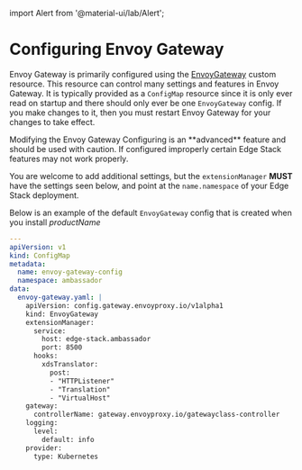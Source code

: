 import Alert from '@material-ui/lab/Alert';

# Configuring Envoy Gateway

Envoy Gateway is primarily configured using the [EnvoyGateway][] custom resource. This resource can control many settings and features in Envoy Gateway. It is typically provided as a `ConfigMap` resource since it is only ever read on startup and there should only ever be one `EnvoyGateway` config. If you make changes to it, then you must restart Envoy Gateway for your changes to take effect.

<Alert severity="warning">
Modifying the Envoy Gateway Configuring is an **advanced** feature and should be used with caution. If configured improperly certain Edge Stack features may not work properly.

You are welcome to add additional settings, but the <code>extensionManager</code> **MUST** have the settings seen below, and point at the <code>name.namespace</code> of your Edge Stack deployment.

</Alert>

Below is an example of the default `EnvoyGateway` config that is created when you install $productName$

```yaml
---
apiVersion: v1
kind: ConfigMap
metadata:
  name: envoy-gateway-config
  namespace: ambassador
data:
  envoy-gateway.yaml: |
    apiVersion: config.gateway.envoyproxy.io/v1alpha1
    kind: EnvoyGateway
    extensionManager:
      service:
        host: edge-stack.ambassador
        port: 8500
      hooks:
        xdsTranslator:
          post:
          - "HTTPListener"
          - "Translation"
          - "VirtualHost"
    gateway:
      controllerName: gateway.envoyproxy.io/gatewayclass-controller
    logging:
      level:
        default: info
    provider:
      type: Kubernetes
```

[EnvoyGateway]: https://gateway.envoyproxy.io/v0.5.0/api/config_types.html
